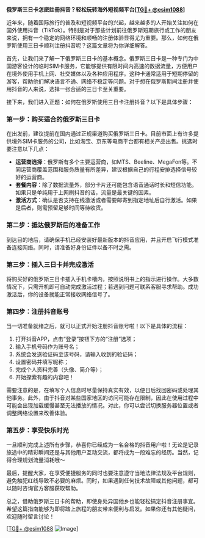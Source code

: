 **俄罗斯三日卡怎麽註冊抖音？轻松玩转海外短视频平台[[TG💪+ @esim1088](https://t.me/s/esim1088)]**

近年来，随着国际旅行的普及和短视频平台的兴起，越来越多的人开始关注如何在国外使用抖音（TikTok）。特别是对于那些计划前往俄罗斯短期旅行或工作的朋友来说，拥有一个稳定的网络环境和顺畅的注册体验显得尤为重要。那么，如何在俄罗斯使用三日卡顺利注册抖音呢？这篇文章将为你详细解答。

首先，让我们来了解一下俄罗斯三日卡的基本概念。俄罗斯三日卡是一种专门为中国游客设计的临时SIM卡服务，它能够提供有限时间内高速的数据流量，方便用户在境外使用手机上网、社交媒体以及各种应用程序。这种卡通常适用于短期停留的游客，帮助他们解决语言不通、网络不稳定等问题。对于想在俄罗斯期间注册并使用抖音的人来说，选择一张合适的三日卡至关重要。

接下来，我们进入正题：如何在俄罗斯使用三日卡注册抖音？以下是具体步骤：

### **第一步：购买适合的俄罗斯三日卡**
在出发前，建议提前在国内通过正规渠道购买俄罗斯三日卡。目前市面上有许多提供境外SIM卡服务的公司，比如淘宝、京东等电商平台都有相关产品出售。挑选时要注意以下几点：
- **运营商选择**：俄罗斯有多个主要运营商，如MTS、Beeline、MegaFon等。不同运营商覆盖范围和服务质量有所差异，建议根据自己的行程安排选择信号较好的运营商。
- **套餐内容**：除了数据流量外，部分卡片还可能包含语音通话时长和短信功能。如果只是单纯用于上网刷抖音的话，流量是最关键的因素。
- **激活方式**：确认是否支持在线激活或者需要邮寄到指定地址后自行激活。如果是后者，则需预留足够时间等待收货。

### **第二步：抵达俄罗斯后的准备工作**
到达目的地后，请确保手机已经安装好最新版本的抖音应用，并且开启飞行模式准备连接网络。同时，请准备好身份证件以备不时之需。

### **第三步：插入三日卡并完成激活**
将购买好的俄罗斯三日卡插入手机卡槽内，按照说明书上的指示进行操作。大多数情况下，只需开机即可自动完成激活过程；若遇到问题可联系客服寻求帮助。成功激活后，你的设备就能正常接收网络信号了。

### **第四步：注册抖音账号**
当一切准备就绪之后，就可以正式开始注册抖音账号啦！以下是具体的流程：
1. 打开抖音APP，点击“登录”按钮下方的“注册”选项；
2. 输入手机号码作为账号名；
3. 系统会发送验证码至该号码，请输入收到的验证码；
4. 设置密码并填写昵称；
5. 完成个人资料完善（头像、简介等）；
6. 开始探索有趣的内容吧！

需要注意的是，在填写个人信息时尽量保持真实有效，以便日后找回密码或处理其他事务。此外，由于抖音对某些国家地区的访问可能存在限制，因此在使用过程中可能会出现加载缓慢甚至无法播放的情况。对此，你可以尝试切换服务器位置或者调整网络设置来改善体验。

### **第五步：享受快乐时光**
一旦顺利完成上述所有步骤，恭喜你已经成为一名合格的抖音用户啦！无论是记录旅途中的精彩瞬间还是与其他用户互动交流，都将成为一段难忘的经历。当然，记得合理规划流量消耗哦～

最后，提醒大家，在享受便捷服务的同时也要注意遵守当地法律法规及平台规则，避免触犯红线导致不必要的麻烦。同时，如果遇到任何技术故障或其他问题，都可以随时咨询官方客服获取帮助。

总之，借助俄罗斯三日卡的帮助，即使身处异国他乡也能轻松搞定抖音注册事宜。希望这篇指南能够为即将踏上旅程的朋友带来便利与启发。如果你还有其他疑问，欢迎随时留言讨论！

[[TG💪+ @esim1088](https://t.me/s/esim1088) ![Image](https://i.postimg.cc/4NQfJmqS/Snipaste-2025-05-13-00-14-12.png)]